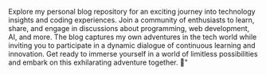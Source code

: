Explore my personal blog repository for an exciting journey into technology insights and coding experiences. Join a community of enthusiasts to learn, share, and engage in discussions about programming, web development, AI, and more. The blog captures my own adventures in the tech world while inviting you to participate in a dynamic dialogue of continuous learning and innovation. Get ready to immerse yourself in a world of limitless possibilities and embark on this exhilarating adventure together. 🚀"
